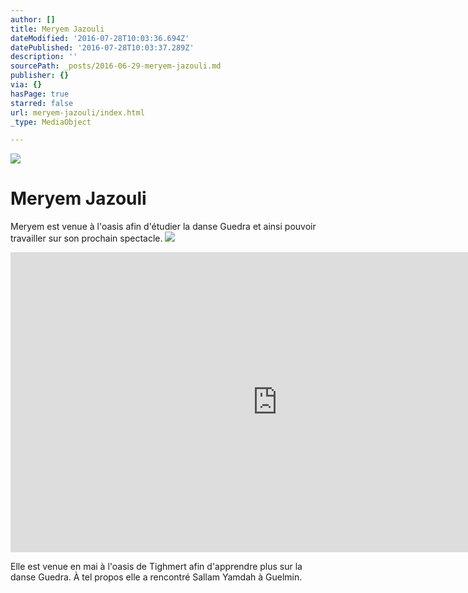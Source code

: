 ```yaml
---
author: []
title: Meryem Jazouli
dateModified: '2016-07-28T10:03:36.694Z'
datePublished: '2016-07-28T10:03:37.289Z'
description: ''
sourcePath: _posts/2016-06-29-meryem-jazouli.md
publisher: {}
via: {}
hasPage: true
starred: false
url: meryem-jazouli/index.html
_type: MediaObject

---
```

![](https://the-grid-user-content.s3-us-west-2.amazonaws.com/6de81060-0e9a-4b92-8e25-4826797bed26.jpg)

# Meryem Jazouli

Meryem est venue à l'oasis afin d'étudier la danse Guedra et ainsi pouvoir travailler sur son prochain spectacle.
![](https://the-grid-user-content.s3-us-west-2.amazonaws.com/8967f9e4-020e-4880-b6e9-d419f9a4fa1c.jpg)

<iframe src="https://cdn.embedly.com/widgets/media.html?src=https%3A%2F%2Fwww.youtube.com%2Fembed%2FV2u-1k_GdoQ%3Ffeature%3Doembed&amp;url=http%3A%2F%2Fwww.youtube.com%2Fwatch%3Fv%3DV2u-1k_GdoQ&amp;image=https%3A%2F%2Fi.ytimg.com%2Fvi%2FV2u-1k_GdoQ%2Fhqdefault.jpg&amp;key=b7d04c9b404c499eba89ee7072e1c4f7&amp;type=text%2Fhtml&amp;schema=youtube" width="854" height="480" scrolling="no" frameborder="0" allowfullscreen="" style=""></iframe>

Elle est venue en mai à l'oasis de Tighmert afin d'apprendre plus sur la danse Guedra. À tel propos elle a rencontré Sallam Yamdah à Guelmin.